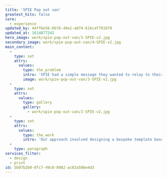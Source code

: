 ```yaml
---
title: 'SPIE Pop out van'
greatest_hits: false
core:
  - experience
updated_by: 44ff6e56-6b78-49e2-a074-616caf791879
updated_at: 1614877242
hero_image: work/spie-pop-out-van/1-SPIE-v2.jpg
secondary_image: work/spie-pop-out-van/4-SPIE-v2.jpg
main_content:
  -
    type: set
    attrs:
      values:
        type: the_problem
        intro: 'SPIE had a simple message they wanted to relay to their customers, and they wanted it to be unforgettable. So we needed something that would remain on people’s desks, forever on the mind, and something that people just couldn’t ignore.'
        image: work/spie-pop-out-van/3-SPIE-v2.jpg
  -
    type: set
    attrs:
      values:
        type: gallery
        gallery:
          - work/spie-pop-out-van/2-SPIE-v2.jpg
  -
    type: set
    attrs:
      values:
        type: the_work
        intro: 'Our approach involved designing a bespoke template based on their fleet of vans, to be popped out and built effortlessly into a fun 3D reminder that you can’t help but love – everyone’s inner child will come out to play when one of these lands on their desk. We’ve definitely still got ours.'
  -
    type: paragraph
services_filter:
  - design
  - print
id: 5b07b2b0-8fc7-49c0-8982-ac02a586e4d3
---
```

